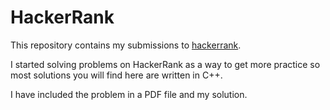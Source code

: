 # HackerRank

This repository contains my submissions to [hackerrank](https://www.https://www.hackerrank.com/Phatlynx).

I started solving problems on HackerRank as a way to get more practice so most solutions you will find here are written in C++.

I have included the problem in a PDF file and my solution. 
